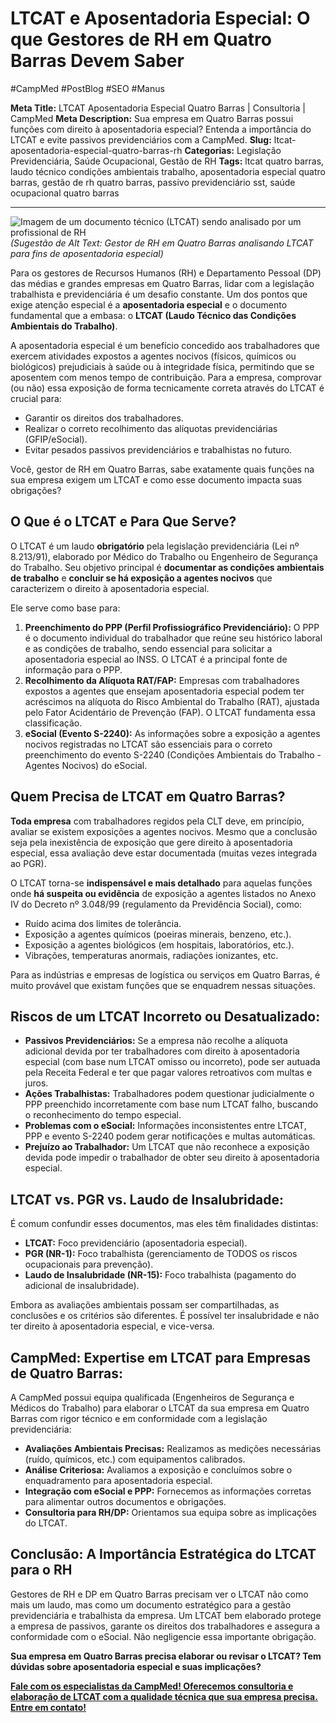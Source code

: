 # LTCAT e Aposentadoria Especial: O que Gestores de RH em Quatro Barras Devem Saber

#CampMed #PostBlog #SEO #Manus

**Meta Title:** LTCAT Aposentadoria Especial Quatro Barras | Consultoria | CampMed
**Meta Description:** Sua empresa em Quatro Barras possui funções com direito à aposentadoria especial? Entenda a importância do LTCAT e evite passivos previdenciários com a CampMed.
**Slug:** ltcat-aposentadoria-especial-quatro-barras-rh
**Categorias:** Legislação Previdenciária, Saúde Ocupacional, Gestão de RH
**Tags:** ltcat quatro barras, laudo técnico condições ambientais trabalho, aposentadoria especial quatro barras, gestão de rh quatro barras, passivo previdenciário sst, saúde ocupacional quatro barras


---

![Imagem de um documento técnico (LTCAT) sendo analisado por um profissional de RH](placeholder_imagem_ltcat_rh_qb.jpg) *(Sugestão de Alt Text: Gestor de RH em Quatro Barras analisando LTCAT para fins de aposentadoria especial)*

Para os gestores de Recursos Humanos (RH) e Departamento Pessoal (DP) das médias e grandes empresas em Quatro Barras, lidar com a legislação trabalhista e previdenciária é um desafio constante. Um dos pontos que exige atenção especial é a **aposentadoria especial** e o documento fundamental que a embasa: o **LTCAT (Laudo Técnico das Condições Ambientais do Trabalho)**.

A aposentadoria especial é um benefício concedido aos trabalhadores que exercem atividades expostos a agentes nocivos (físicos, químicos ou biológicos) prejudiciais à saúde ou à integridade física, permitindo que se aposentem com menos tempo de contribuição. Para a empresa, comprovar (ou não) essa exposição de forma tecnicamente correta através do LTCAT é crucial para:

*   Garantir os direitos dos trabalhadores.
*   Realizar o correto recolhimento das alíquotas previdenciárias (GFIP/eSocial).
*   Evitar pesados passivos previdenciários e trabalhistas no futuro.

Você, gestor de RH em Quatro Barras, sabe exatamente quais funções na sua empresa exigem um LTCAT e como esse documento impacta suas obrigações?

## O Que é o LTCAT e Para Que Serve?

O LTCAT é um laudo **obrigatório** pela legislação previdenciária (Lei nº 8.213/91), elaborado por Médico do Trabalho ou Engenheiro de Segurança do Trabalho. Seu objetivo principal é **documentar as condições ambientais de trabalho** e **concluir se há exposição a agentes nocivos** que caracterizem o direito à aposentadoria especial.

Ele serve como base para:

1.  **Preenchimento do PPP (Perfil Profissiográfico Previdenciário):** O PPP é o documento individual do trabalhador que reúne seu histórico laboral e as condições de trabalho, sendo essencial para solicitar a aposentadoria especial ao INSS. O LTCAT é a principal fonte de informação para o PPP.
2.  **Recolhimento da Alíquota RAT/FAP:** Empresas com trabalhadores expostos a agentes que ensejam aposentadoria especial podem ter acréscimos na alíquota do Risco Ambiental do Trabalho (RAT), ajustada pelo Fator Acidentário de Prevenção (FAP). O LTCAT fundamenta essa classificação.
3.  **eSocial (Evento S-2240):** As informações sobre a exposição a agentes nocivos registradas no LTCAT são essenciais para o correto preenchimento do evento S-2240 (Condições Ambientais do Trabalho - Agentes Nocivos) do eSocial.

## Quem Precisa de LTCAT em Quatro Barras?

**Toda empresa** com trabalhadores regidos pela CLT deve, em princípio, avaliar se existem exposições a agentes nocivos. Mesmo que a conclusão seja pela inexistência de exposição que gere direito à aposentadoria especial, essa avaliação deve estar documentada (muitas vezes integrada ao PGR).

O LTCAT torna-se **indispensável e mais detalhado** para aquelas funções onde **há suspeita ou evidência** de exposição a agentes listados no Anexo IV do Decreto nº 3.048/99 (regulamento da Previdência Social), como:

*   Ruído acima dos limites de tolerância.
*   Exposição a agentes químicos (poeiras minerais, benzeno, etc.).
*   Exposição a agentes biológicos (em hospitais, laboratórios, etc.).
*   Vibrações, temperaturas anormais, radiações ionizantes, etc.

Para as indústrias e empresas de logística ou serviços em Quatro Barras, é muito provável que existam funções que se enquadrem nessas situações.

## Riscos de um LTCAT Incorreto ou Desatualizado:

*   **Passivos Previdenciários:** Se a empresa não recolhe a alíquota adicional devida por ter trabalhadores com direito à aposentadoria especial (com base num LTCAT omisso ou incorreto), pode ser autuada pela Receita Federal e ter que pagar valores retroativos com multas e juros.
*   **Ações Trabalhistas:** Trabalhadores podem questionar judicialmente o PPP preenchido incorretamente com base num LTCAT falho, buscando o reconhecimento do tempo especial.
*   **Problemas com o eSocial:** Informações inconsistentes entre LTCAT, PPP e evento S-2240 podem gerar notificações e multas automáticas.
*   **Prejuízo ao Trabalhador:** Um LTCAT que não reconhece a exposição devida pode impedir o trabalhador de obter seu direito à aposentadoria especial.

## LTCAT vs. PGR vs. Laudo de Insalubridade:

É comum confundir esses documentos, mas eles têm finalidades distintas:

*   **LTCAT:** Foco previdenciário (aposentadoria especial).
*   **PGR (NR-1):** Foco trabalhista (gerenciamento de TODOS os riscos ocupacionais para prevenção).
*   **Laudo de Insalubridade (NR-15):** Foco trabalhista (pagamento do adicional de insalubridade).

Embora as avaliações ambientais possam ser compartilhadas, as conclusões e os critérios são diferentes. É possível ter insalubridade e não ter direito à aposentadoria especial, e vice-versa.

## CampMed: Expertise em LTCAT para Empresas de Quatro Barras:

A CampMed possui equipa qualificada (Engenheiros de Segurança e Médicos do Trabalho) para elaborar o LTCAT da sua empresa em Quatro Barras com rigor técnico e em conformidade com a legislação previdenciária:

*   **Avaliações Ambientais Precisas:** Realizamos as medições necessárias (ruído, químicos, etc.) com equipamentos calibrados.
*   **Análise Criteriosa:** Avaliamos a exposição e concluímos sobre o enquadramento para aposentadoria especial.
*   **Integração com eSocial e PPP:** Fornecemos as informações corretas para alimentar outros documentos e obrigações.
*   **Consultoria para RH/DP:** Orientamos sua equipa sobre as implicações do LTCAT.

## Conclusão: A Importância Estratégica do LTCAT para o RH

Gestores de RH e DP em Quatro Barras precisam ver o LTCAT não como mais um laudo, mas como um documento estratégico para a gestão previdenciária e trabalhista da empresa. Um LTCAT bem elaborado protege a empresa de passivos, garante os direitos dos trabalhadores e assegura a conformidade com o eSocial. Não negligencie essa importante obrigação.

**Sua empresa em Quatro Barras precisa elaborar ou revisar o LTCAT? Tem dúvidas sobre aposentadoria especial e suas implicações?**

[**Fale com os especialistas da CampMed! Oferecemos consultoria e elaboração de LTCAT com a qualidade técnica que sua empresa precisa. Entre em contato!**](https://campmedocupacional.com/?page_id=233)

